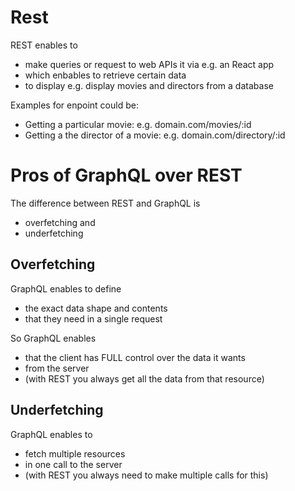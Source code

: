 # Rest

REST enables to

- make queries or request to web APIs it via e.g. an React app
- which enbables to retrieve certain data
- to display e.g. display movies and directors from a database

Examples for enpoint could be:

- Getting a particular movie: e.g. domain.com/movies/:id
- Getting a the director of a movie: e.g. domain.com/directory/:id

# Pros of GraphQL over REST

The difference between REST and GraphQL is

- overfetching and
- underfetching

## Overfetching

GraphQL enables to define

- the exact data shape and contents
- that they need in a single request

So GraphQL enables

- that the client has FULL control over the data it wants
- from the server
- (with REST you always get all the data from that resource)

## Underfetching

GraphQL enables to

- fetch multiple resources
- in one call to the server
- (with REST you always need to make multiple calls for this)
